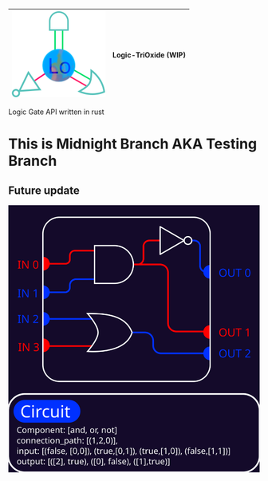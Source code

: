 | ![LOGO](https://raw.githubusercontent.com/unknownK19/Logic-TriOxide/3f63015a71fca7dfea67a442c858710aee49de1c/Logo.svg) | Logic-TriOxide (WIP) |
|:--- | :--- |
 
 Logic Gate API written in rust

# This is Midnight Branch AKA Testing Branch
## Future update

![TODO](https://github.com/unknownK19/Logic-TriOxide/blob/midnight/Futute%20Plan/future_plan.svg)

